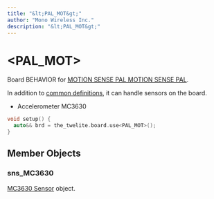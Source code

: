 ```yaml
---
title: "&lt;PAL_MOT&gt;"
author: "Mono Wireless Inc."
description: "&lt;PAL_MOT&gt;"
---
```

# \<PAL\_MOT>

Board BEHAVIOR for [MOTION SENSE PAL MOTION SENSE PAL](https://mono-wireless.com/jp/products/twelite-pal/sense/amb-pal.html).

In addition to [common definitions](./), it can handle sensors on the board.

* Accelerometer MC3630

```cpp
void setup() {
  auto&& brd = the_twelite.board.use<PAL_MOT>();
}
```



## Member Objects

### sns\_MC3630

[MC3630 Sensor](../../sensor\_object/mc3630.md) object.

###
